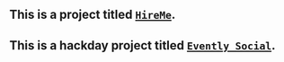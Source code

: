 ## This is a project titled [`HireMe`](skillsondemand-production.up.railway.app/).
## This is a hackday project titled [`Evently Social`](https://event-management-frontend-production.up.railway.app/).
